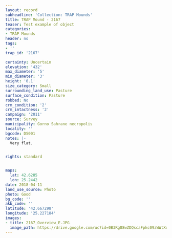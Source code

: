```yaml
---
layout: record
subheadline: 'Collection: TRAP Mounds'
title: TRAP Mound - 2167
teaser: Test example of object
categories:
- TRAP Mounds
header: no
tags:
- ''
trap_id: '2167'

certainty: Uncertain
elevation: '432'
max_diameter: '5'
min_diameter: '3'
height: '0.1'
size_category: Small
surrounding_land_use: Pasture
surface_condition: Pasture
robbed: No
crm_condition: '2'
crm_intactness: '2'
campaign: '2011'
source: Survey
municipality: Gorno Sahrane necropolis
locality: ''
bgcode: DS001
notes: |-
  Very flat.


rights: standard


maps:
  lat: 42.6285
  lon: 25.2442
date: 2018-04-11
land_use_source: Photo
photo: Good
bg_code: ''
akb_code: ''
latitude: '42.667298'
longitude: '25.227184'
images:
- title: 2167_Overview_E.JPG
  image_path: https://drive.google.com/uc?id=0B3Rg88wZDQscaFpkc09zWWtXd0E
---
```

